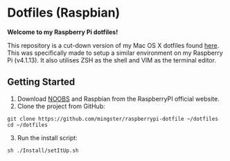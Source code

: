 # Dotfiles (Raspbian)

**Welcome to my Raspberry Pi dotfiles!**

This repository is a cut-down version of my Mac OS X dotfiles found [here](https://github.com/mingster/raspberrypi-dotfile). This was specifically made to setup a similar environment on my Raspberry Pi (v4.1.13). It also utilises ZSH as the shell and VIM as the terminal editor.

## Getting Started

1. Download [NOOBS](https://www.raspberrypi.org/downloads/noobs/) and Raspbian from the RaspberryPI official website.
2. Clone the project from GitHub:

  ```
  git clone https://github.com/mingster/raspberrypi-dotfile ~/dotfiles
  cd ~/dotfiles
  ```

3. Run the install script:

  ```
  sh ./Install/setItUp.sh
  ```
